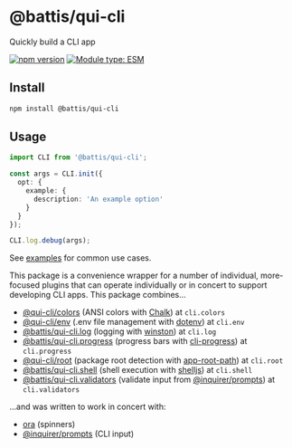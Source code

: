 # @battis/qui-cli

Quickly build a CLI app

[![npm version](https://badge.fury.io/js/@battis%2Fqui-cli.svg)](https://badge.fury.io/js/@battis%2Fqui-cli)
[![Module type: ESM](https://img.shields.io/badge/module%20type-esm-brightgreen)](https://nodejs.org/api/esm.html)

## Install

```sh
npm install @battis/qui-cli
```

## Usage

```ts
import CLI from '@battis/qui-cli';

const args = CLI.init({
  opt: {
    example: {
      description: 'An example option'
    }
  }
});

CLI.log.debug(args);
```

See [examples](https://github.com/battis/qui-cli/tree/main/examples#readme) for common use cases.

This package is a convenience wrapper for a number of individual, more-focused plugins that can operate individually or in concert to support developing CLI apps. This package combines…

- [@qui-cli/colors](https://www.npmjs.com/package/@qui-cli/colors) (ANSI colors with [Chalk](https://www.npmjs.com/package/chalk)) at `cli.colors`
- [@qui-cli/env](https://www.npmjs.com/package/@qui-cli/env) (.env file management with [dotenv](https://www.npmjs.com/package/dotenv)) at `cli.env`
- [@battis/qui-cli.log](https://www.npmjs.com/package/@battis/qui-cli.log) (logging with [winston](https://www.npmjs.com/package/winston)) at `cli.log`
- [@battis/qui-cli.progress](https://www.npmjs.com/package/@battis/qui-cli.progress) (progress bars with [cli-progress](https://www.npmjs.com/package/cli-progress)) at `cli.progress`
- [@qui-cli/root](https://www.npmjs.com/package/@qui-cli/root) (package root detection with [app-root-path](https://www.npmjs.com/package/app-root-path)) at `cli.root`
- [@battis/qui-cli.shell](https://www.npmjs.com/package/@battis/qui-cli.shell) (shell execution with [shelljs](https://www.npmjs.com/package/shelljs)) at `cli.shell`
- [@battis/qui-cli.validators](https://www.npmjs.com/package/@battis/qui-cli.validators) (validate input from [@inquirer/prompts](https://www.npmjs.com/package/@inquirer/prompts)) at `cli.validators`

…and was written to work in concert with:

- [ora](https://www.npmjs.com/package/ora) (spinners)
- [@inquirer/prompts](https://www.npmjs.com/package/@inquirer/prompts) (CLI input)
